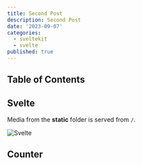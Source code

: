 ```yaml
---
title: Second Post
description: Second Post
date: '2023-09-07'
categories:
  - sveltekit
  - svelte
published: true
---
```


<script>
  import Counter from "./Counter.svelte"
</script>

## Table of Contents

## Svelte

Media from the **static** folder is served from `/`.

![Svelte](favicon.png)

## Counter

<Counter />

